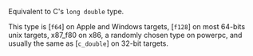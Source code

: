 Equivalent to C's `long double` type.

This type is [`f64`] on Apple and Windows targets, [`f128`] on most 64-bits unix
targets, x87_f80 on x86, a randomly chosen type on powerpc, and usually the same
as [`c_double`] on 32-bit targets.

[`float`]: c_float

